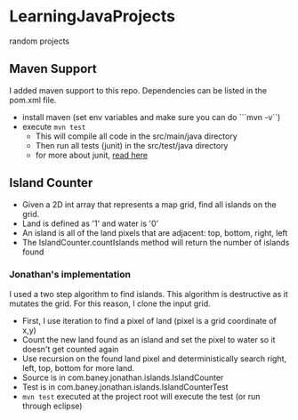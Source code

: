# LearningJavaProjects
random projects 


## Maven Support
I added maven support to this repo.  Dependencies can be listed in the pom.xml file.
* install maven (set env variables and make sure you can do ```mvn -v``)
* execute ```mvn test```
  * This will compile all code in the src/main/java directory
  * Then run all tests (junit) in the src/test/java directory
  * for more about junit, [read here](https://github.com/junit-team/junit4/wiki/Getting-started)

## Island Counter
* Given a 2D int array that represents a map grid, find all islands on the grid.
* Land is defined as '1' and water is '0'
* An island is all of the land pixels that are adjacent: top, bottom, right, left
* The IslandCounter.countIslands method will return the number of islands found

### Jonathan's implementation
I used a two step algorithm to find islands.  This algorithm is destructive as it mutates the grid.  For this reason, I clone the input grid.
* First, I use iteration to find a pixel of land (pixel is a grid coordinate of x,y)
* Count the new land found as an island and set the pixel to water so it doesn't get counted again
* Use recursion on the found land pixel and deterministically search right, left, top, bottom for more land.
* Source is in com.baney.jonathan.islands.IslandCounter
* Test is in com.baney.jonathan.islands.IslandCounterTest
* ```mvn test``` executed at the project root will execute the test (or run through eclipse)

